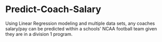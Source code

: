 # Predict-Coach-Salary
Using Linear Regression modeling and multiple data sets, any coaches salary/pay can be predicted within a schools' NCAA football team given they are in a division 1 program.
